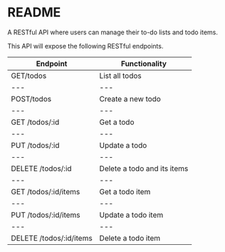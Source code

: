 # README

A RESTful API where users can manage their to-do lists and todo items. 

This API will expose the following RESTful endpoints.

| Endpoint  | Functionality  |
| --- | --- |
| GET/todos | List all todos |
| --- | --- |
| POST/todos | Create a new todo |
| --- | --- |
| GET /todos/:id | Get a todo |
| --- | --- |
| PUT /todos/:id | Update a todo |
| --- | --- |
| DELETE /todos/:id | Delete a todo and its items |
| --- | --- |
| GET /todos/:id/items | Get a todo item |
| --- | --- |
| PUT /todos/:id/items | Update a todo item |
| --- | --- |
| DELETE /todos/:id/items 	 | Delete a todo item |
